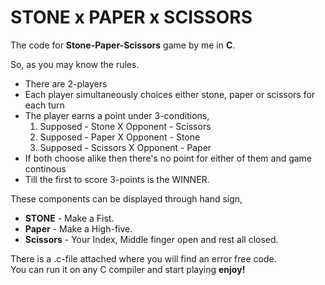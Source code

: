# STONE x PAPER x SCISSORS
The code for <b>Stone-Paper-Scissors</b> game by me in <b>C</b>.
<div>So, as you may know the rules.</div> 
<ul>
  <li>There are 2-players</li>
  <li>Each player simultaneously choices either stone, paper or scissors for each turn</li>
  <li>The player earns a point under 3-conditions,
    <ol>
      <li>Supposed - Stone X Opponent - Scissors</li>
      <li>Supposed - Paper X Opponent - Stone</li>
      <li>Supposed - Scissors X Opponent - Paper</li>
    </ol>
  </li>
  <li>If both choose alike then there's no point for either of them and game continous</li>
  <li>Till the first to score 3-points is the WINNER.</li>
</ul>

<div>These components can be displayed through hand sign,</div>
<ul>
  <li><b>STONE</b> - Make a Fist.</li>
  <li><b>Paper</b> - Make a High-five.</li>
  <li><b>Scissors</b> - Your Index, Middle finger open and rest all closed.</li>
</ul>

<p>There is a .c-file attached where you will find an error free code.
  <br> You can run it on any C compiler and start playing <b>enjoy!</b></p>

